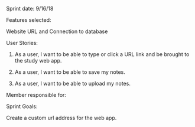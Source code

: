Sprint date: 9/16/18

Features selected:

Website URL and Connection to database 


User Stories:


1. As a user, I want to be able to type or click a URL link and be brought to the study web app.

2. As a user, I want to be able to save my notes.

3. As a user, I want to be able to upload my notes. 




Member responsible for:


Sprint Goals:

Create a custom url address for the web app.
